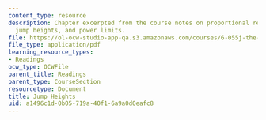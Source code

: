 ```yaml
---
content_type: resource
description: Chapter excerpted from the course notes on proportional reasoning, animal
  jump heights, and power limits.
file: https://ol-ocw-studio-app-qa.s3.amazonaws.com/courses/6-055j-the-art-of-approximation-in-science-and-engineering-spring-2008/a1496c1d0b05719a40f16a9a0d0eafc8_feb25b.pdf
file_type: application/pdf
learning_resource_types:
- Readings
ocw_type: OCWFile
parent_title: Readings
parent_type: CourseSection
resourcetype: Document
title: Jump Heights
uid: a1496c1d-0b05-719a-40f1-6a9a0d0eafc8
---
```

